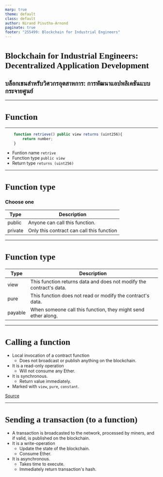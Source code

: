 ```yaml
---
marp: true
theme: default
class: default
author: Nirand Pisutha-Arnond
paginate: true
footer: "255499: Blockchain for Industrial Engineers"
---
```


<style>
@import url('https://fonts.googleapis.com/css2?family=Prompt:ital,wght@0,100;0,300;0,400;0,700;1,100;1,300;1,400;1,700&display=swap');

    :root {
    font-family: Prompt;
    --hl-color: #D57E7E;
}
h1 {
  font-family: Prompt
}
</style>

# Blockchain for Industrial Engineers: Decentralized Application Development

## บล็อกเชนสำหรับวิศวกรอุตสาหการ: การพัฒนาแอปพลิเคชันแบบกระจายศูนย์

---

# Function

---

```js
    function retrieve() public view returns (uint256){
        return number;
    }
```

- Funtion name `retrive`
- Function type `public view`
- Return type `returns (uint256)`

---

# Function type

### Choose one

| Type    | Description                               |
| ------- | ----------------------------------------- |
| public  | Anyone can call this function.            |
| private | Only this contract can call this function |

---

# Function type

###

| Type    | Description                                                         |
| ------- | ------------------------------------------------------------------- |
| view    | This function returns data and does not modify the contract's data. |
| pure    | This function does not read or modify the contract's data.          |
| payable | When someone call this function, they might send ether along.       |

---

# Calling a function

- Local invocation of a contract function
  - Does not broadcast or publish anything on the blockchain.
- It is a read-only operation
  - Will not consume any Ether.
- It is synchronous.
  - Return value immediately.
- Marked with `view`, `pure`, `constant`.

[Source](https://ethereum.stackexchange.com/questions/765/what-is-the-difference-between-a-transaction-and-a-call)

---

# Sending a transaction (to a function)

- A transaction is broadcasted to the network, processed by miners, and if valid, is published on the blockchain.
- It is a write-operation
  - Update the state of the blockchain.
  - Consume Ether.
- It is asynchronous.
  - Takes time to execute.
  - Immediately return transaction's hash.

